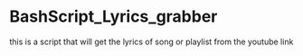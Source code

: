 # BashScript_Lyrics_grabber
this is a script that will get the lyrics of song or playlist from the youtube link
